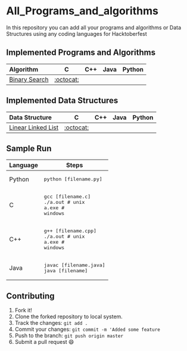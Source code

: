 # All_Programs_and_algorithms
In this repository you can add all your programs and algorithms or Data Structures using any coding languages for Hacktoberfest

## Implemented Programs and Algorithms

| Algorithm                                                                                       | C                                     | C++                                   | Java                                  | Python                                |
|:----------------------------------------------------------------------------------------------- |:-------------------------------------:|:-------------------------------------:|:-------------------------------------:|:-------------------------------------:|
| [Binary Search](https://en.wikipedia.org/wiki/Binary_search_algorithm)                          |  [:octocat:](binary_search/C)                                      |         |                                        |      |

## Implemented Data Structures

| Data Structure                                                                                  | C                                     | C++                                   | Java                                  | Python                                |
|:----------------------------------------------------------------------------------------------- |:-------------------------------------:|:-------------------------------------:|:-------------------------------------:|:-------------------------------------:|
| [Linear Linked List](https://en.wikipedia.org/wiki/Linked_list)                                 | [:octocat:](linked_list/C)            |                                         |                                       |        |

## Sample Run

| Language        | Steps                                                                  |
| --------------- | ---------------------------------------------------------------------- |
| Python          | <pre>python [filename.py]</pre>                                        |
| C               | <pre>gcc [filename.c]<br>./a.out  # unix<br>a.exe  # windows</pre>     |
| C++             | <pre>g++ [filename.cpp]<br>./a.out # unix<br>a.exe # windows</pre>     |
| Java            | <pre>javac [filename.java]<br>java [filename]</pre>                    |

## Contributing

1. Fork it!
2. Clone the forked repository to local system.
3. Track the changes: `git add .`
4. Commit your changes: `git commit -m 'Added some feature`
5. Push to the branch: `git push origin master`
6. Submit a pull request :smile:
